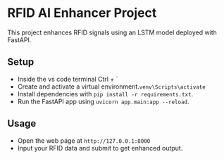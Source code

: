# RFID AI Enhancer Project

This project enhances RFID signals using an LSTM model deployed with FastAPI.

## Setup
- Inside the vs code terminal Ctrl + `
- Create and activate a virtual environment.`venv\Scripts\activate`
- Install dependencies with `pip install -r requirements.txt`.
- Run the FastAPI app using `uvicorn app.main:app --reload`.

## Usage

- Open the web page at `http://127.0.0.1:8000`
- Input your RFID data and submit to get enhanced output.
